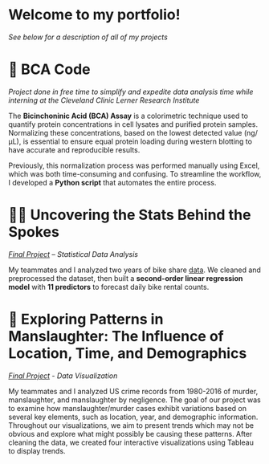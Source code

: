 
# Welcome to my portfolio!
*See below for a description of all of my projects*

# 🧪 BCA Code
*Project done in free time to simplify and expedite data analysis time while interning at the Cleveland Clinic Lerner Research Institute*

The **Bicinchoninic Acid (BCA) Assay** is a colorimetric technique used to quantify protein concentrations in cell lysates and purified protein samples. Normalizing these concentrations, based on the lowest detected value (ng/µL), is essential to ensure equal protein loading during western blotting to have accurate and reproducible results.

Previously, this normalization process was performed manually using Excel, which was both time-consuming and confusing. To streamline the workflow, I developed a **Python script** that automates the entire process.

# 🚴‍♂️ Uncovering the Stats Behind the Spokes  
*[Final Project](./UncoveringtheStatsBehindtheSpokes.pdf) – Statistical Data Analysis*

My teammates and I analyzed two years of bike share [data](https://vitalflux.com/linear-regression-datasets-csv-excel/?utm_source=chatgpt.com#google_vignette). We cleaned and preprocessed the dataset, then built a **second-order linear regression model** with **11 predictors** to forecast daily bike rental counts.

# 🫆 Exploring Patterns in Manslaughter: The Influence of Location, Time, and Demographics
*[Final Project](https://public.tableau.com/shared/ZKTGJY5KQ?:display_count=n&:origin=viz_share_link) - Data Visualization*

My teammates and I analyzed US crime records from 1980-2016 of murder, manslaughter, and manslaughter by negligence. The goal of our project was to examine how manslaughter/murder cases exhibit variations based on several key elements, such as location, year, and demographic information. Throughout our visualizations, we aim to present trends which may not be obvious and explore what might possibly be causing these patterns. After cleaning the data, we created four interactive visualizations using Tableau to display trends.


